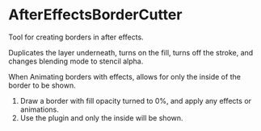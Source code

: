# AfterEffectsBorderCutter

Tool for creating borders in after effects.

Duplicates the layer underneath, turns on the fill, turns off the stroke, and changes blending mode to stencil alpha.

When Animating borders with effects, allows for only the inside of the border to be shown.

1. Draw a border with fill opacity turned to 0%, and apply any effects or animations. 
2. Use the plugin and only the inside will be shown. 
